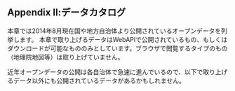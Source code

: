 ﻿## Appendix Ⅱ:データカタログ

本章では2014年8月現在国や地方自治体より公開されているオープンデータを列挙します。
本章で取り上げるデータはWebAPIで公開されているもの、もしくはダウンロードが可能なもののみとしています。ブラウザで閲覧するタイプのもの（地理院地図等）は取り上げていません。

近年オープンデータの公開は各自治体で急速に進んでいるので、以下で取り上げるデータ以外にも公開されているデータがあるかもしれません。